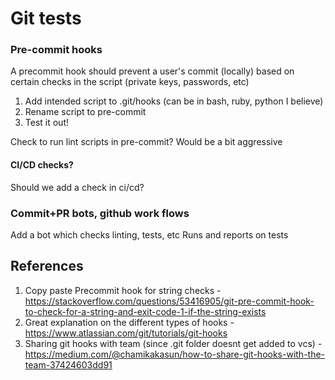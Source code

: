 # Git tests

###  Pre-commit hooks
A precommit hook should prevent a user's commit (locally) based on certain checks in the script (private keys, passwords, etc)

1. Add intended script to .git/hooks (can be in bash, ruby, python I believe)
1. Rename script to pre-commit
1. Test it out!

Check to run lint scripts in pre-commit? Would be a bit aggressive

#### CI/CD checks?
Should we add a check in ci/cd?

### Commit+PR bots, github work flows
Add a bot which checks linting, tests, etc
Runs and reports on tests


## References
1. Copy paste Precommit hook for string checks - https://stackoverflow.com/questions/53416905/git-pre-commit-hook-to-check-for-a-string-and-exit-code-1-if-the-string-exists
1. Great explanation on the different types of hooks - https://www.atlassian.com/git/tutorials/git-hooks
1. Sharing git hooks with team (since .git folder doesnt get added to vcs) - https://medium.com/@chamikakasun/how-to-share-git-hooks-with-the-team-37424603dd91